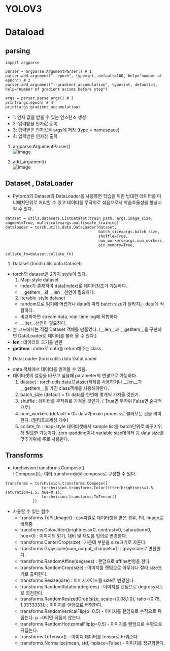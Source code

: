 # YOLOV3
# Dataload
## parsing
```
import argparse

parser = argparse.ArgumentParser() # 1
parser.add_argument("--epoch", type=int, default=100, help="number of epoch") # 2
parser.add_argument("--gradient_accumulation", type=int, default=1, help="number of gradient accums before step")

args = parser.parse_args() # 3
print(args.epoch) # 4
print(args.gradient_accumulation)
```
- 1: 인자 값을 받을 수 있는 인스턴스 생성
- 2: 입력받을 인자값 등록
- 3: 입력받은 인자값을 args에 저장 (type = namespace)
- 4: 입력받은 인자값 출력

1. argparse.ArgumentParser()\
![image](https://user-images.githubusercontent.com/70633080/106458577-f074de00-64d3-11eb-9fff-c8ea6de6a96e.png)

2. add_argument()\
![image](https://user-images.githubusercontent.com/70633080/106458624-01255400-64d4-11eb-9a89-a41355b7fc13.png)

## Dataset , DataLoader
- Pytorch의 Dataset과 DataLoader를 사용하면 학습을 위한 방대한 데이터를 미니배치단위로 처리할 수 있고 데이터를 무작위로 섞음으로서 학습효율성을 향상시킬 수 있다.
```
dataset = utils.datasets.ListDataset(train_path, args.image_size, augment=True, multiscale=args.multiscale_training)
dataloader = torch.utils.data.DataLoader(dataset,
                                         batch_size=args.batch_size,
                                         shuffle=True,
                                         num_workers=args.num_workers,
                                         pin_memory=True,
                                         collate_fn=dataset.collate_fn)
```
1. Dataset (torch.utils.data.Dataset)
- torch의 dataset은 2가지 style이 있다.
  1. Map-style dataset
    - index가 존재하여 data[index]로 데이터참조가 가능하다.
    - __getitem__과 __len__선언이 필요하다.
  2. Iterable-style dataset
    - random으로 읽기에 어렵거나 data에 따라 batch size가 달라지는 data에 적합하다.
    - 비교하자면 stream data, real-time log에 적합하다
    - __iter__선언이 필요하다.
- 본 코드에서는 직접 Dataset 객체를 만들었다. (__len__과 __getitem__을 구현하면 DataLoader로 데이터를 불러 올 수 있다.)
- __len__ : 데이터의 크기를 반환
- __getitem__ : index로 data를 return해주는 class

2. DataLoader (torch.utils.data.DataLoader
- data 객체에서 데이터를 읽어올 수 있음. 
- 데이터셋의 설정을 바꾸고 싶을때 parameter의 변경으로 가능하다.
  1. dataset : torch.utils.data.Dataset객체를 사용하거나 __len__과 __getitem__을 가진 class객체를 사용해야한다.
  2. batch_size (default = 1): data를 한번에 몇개씩 가져올 것인가.
  3. shuffle : 데이터를 무작위로 가져올 것인가. ( True면 무작위 False면 순차적으로)
  4. num_workers (default = 0): data가 main process로 불러오는 것을 의미한다. (멀티프로세싱 개수)
  5. collate_fn : map-style 데이터셋에서 sample list를 batch단위로 바꾸기위해 필요한 기능이다. zero-padding이나 variable size데이터 등 data size를 맞추기위해 주로 사용한다.

## Transforms
- torchvision.transforms.Compose()\
: Compose()는 여러 transform들을 compose로 구성할 수 있다.
```
transforms = torchvision.transforms.Compose([
                torchvision.transforms.ColorJitter(brightness=1.5, saturation=1.5, hue=0.1),
                torchvision.transforms.ToTensor()
            ])
```
- 사용할 수 있는 함수
  - transforms.ToPILImage() : csv파일로 데이터셋을 받은 경우, PIL Image로 바꿔줌
  - transforms.ColorJitter(brightness=0, contrast=0, saturation=0, hue=0) : 이미지의 밝기, 대비 및 채도를 임의로 변경한다.
  - transforms.CenterCrop(size) : 가운데 부분을 size크기로 자른다.
  - transforms.Grayscale(num_output_channels=1) : grayscale로 변환한다.
  - transforms.RandomAffine(degrees) : 랜덤으로 affine변형을 한다.
  - transforms.RandomCrop(size) : 이미지를 랜덤으로 아무데나 잘라 size크기로 출력한다.
  - transforms.Resize(size) : 이미지사이즈를 size로 변경한다.
  - transforms.RandomRotation(degrees) : 이미지를 랜덤으로 degress각도로 회전한다.
  - transforms.RandomResizedCrop(size, scale=(0.08,1.0), ratio=(0.75, 1.3333333)) : 이미지를 랜덤으로 변형한다.
  - transforms.RandomVerticalFlip(p=0.5) - 이미지를 랜덤으로 수직으로 뒤집는다. p =0이면 뒤집지 않는다.
  - transforms.RandomHorizontalFlip(p=0.5) - 이미지를 랜덤으로 수평으로 뒤집는다.
  - transforms.ToTensor() - 이미지 데이터를 tensor로 바꿔준다.
  - transforms.Normalize(mean, std, inplace=False) - 이미지를 정규화한다.
